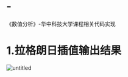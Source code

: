 # -
《数值分析》-华中科技大学课程相关代码实现
# 1.拉格朗日插值输出结果
![untitled](https://github.com/RongZMA/-/assets/134082867/e289a712-ee59-4bf7-a68a-c2363f40ac69)

